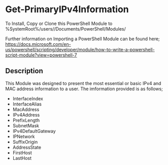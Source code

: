 # Get-PrimaryIPv4Information

  To Install, Copy or Clone this PowerShell Module to %SystemRoot%/users/<user>/Documents/PowerShell/Modules/
  
  Further information on Importing a PowerShell Module can be found here; https://docs.microsoft.com/en-us/powershell/scripting/developer/module/how-to-write-a-powershell-script-module?view=powershell-7
  
  
## Description
  This Module was designed to present the most essential or basic IPv4 and MAC address information to a user. The imformation provided is as follows;
  - InterfaceIndex
  - InterfaceAlias
  - MacAddress
  - IPv4Address
  - PrefixLength
  - SubnetMask
  - IPv4DefaultGateway
  - IPNetwork
  - SuffixOrigin
  - AddressState
  - FirstHost
  - LastHost
